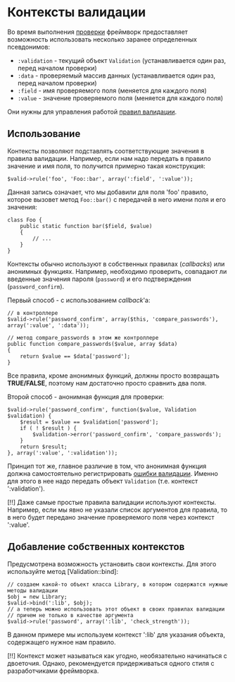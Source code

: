 # Контексты валидации

Во время выполнения [проверки](validation/check) фреймворк предоставляет возможность использовать несколько заранее определенных
 псевдонимов:

 * `:validation` - текущий объект `Validation` (устанавливается один раз, перед началом проверки)
 * `:data` - проверяемый массив данных (устанавливается один раз, перед началом проверки)
 * `:field` - имя проверяемого поля (меняется для каждого поля)
 * `:value` - значение проверяемого поля (меняется для каждого поля)

Они нужны для управления работой [правил валидации](validation/rules).

## Использование

Контексты позволяют подставлять соответствующие значения в правила валидации. Например, если нам надо передать в правило
 значение и имя поля, то получится примерно такая конструкция:

    $valid->rule('foo', 'Foo::bar', array(':field', ':value'));

Данная запись означает, что мы добавили для поля 'foo' правило, которое вызовет метод `Foo::bar()` с передачей в него
 имени поля и его значения:

    class Foo {
        public static function bar($field, $value)
        {
            // ...
        }
    }

Контексты обычно используют в собственных правилах (*callbacks*) или анонимных функциях. Например, необходимо проверить,
 совпадают ли введенные значения пароля (`password`) и его подтверждения (`password_confirm`).

Первый способ - с использованием *callback*'а:

    // в контроллере
    $valid->rule('password_confirm', array($this, 'compare_passwords'), array(':value', ':data'));

    // метод compare_passwords в этом же контроллере
    public function compare_passwords($value, array $data)
    {
        return $value == $data['password'];
    }

Все правила, кроме анонимных функций, должны просто возвращать **TRUE/FALSE**, поэтому нам достаточно просто сравнить два поля.

Второй способ - анонимная функция для проверки:

    $valid->rule('password_confirm', function($value, Validation $validation) {
        $result = $value == $validation['password'];
        if ( ! $result ) {
            $validation->error('password_confirm', 'compare_passwords');
        }
        return $result;
    }, array(':value', ':validation'));

Принцип тот же, главное различие в том, что анонимная функция должна самостоятельно регистрировать [ошибки валидации](validation/errors).
 Именно для этого в нее надо передать объект `Validation` (т.е. контекст ':validation').

[!!] Даже самые простые правила валидации используют контексты. Например, если мы явно не указали список аргументов для
 правила, то в него будет передано значение проверяемого поля через контекст ':value'.

## Добавление собственных контекстов

Предусмотрена возможность установить свои контексты. Для этого используйте метод [Validation::bind]:

    // создаем какой-то объект класса Library, в котором содержатся нужные методы валидации
    $obj = new Library;
    $valid->bind(':lib', $obj);
    // а теперь можно использовать этот объект в своих правилах валидации
    // причем не только в качестве аргумента
    $valid->rule('password', array(':lib', 'check_strength'));

В данном примере мы используем контекст ':lib' для указания объекта, содержащего нужное нам правило.

[!!] Контекст может называться как угодно, необязательно начинаться с двоеточия. Однако, рекомендуется придерживаться одного
 стиля с разработчиками фреймворка.